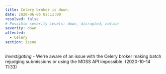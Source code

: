 ```yaml
---
title: Celery broker is down.
date: 2020-06-05 02:11:00
resolved: false 
# Possible severity levels: down, disrupted, notice
severity: down
affected:
  - Celery
section: issue
---
```


*Investigating* - We're aware of an issue with the Celery broker making batch rejudging submissions or using the MOSS API impossible. (2020-10-14 11:33)
